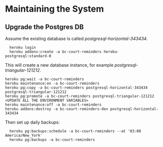 # Maintaining the System

## Upgrade the Postgres DB
Assume the existing database is called _postgresql-horizontal-343434_.
```
  heroku login
  heroku addons:create -a bc-court-reminders heroku-postgresql:standard-0
  ```
  This will create a new database instance, for example _postgresql-triangular-121212_.
  ```
  heroku pg:wait -a bc-court-reminders 
  heroku maintenance:on -a bc-court-reminders
  heroku pg:copy -a bc-court-reminders postgresql-horizontal-343434 postgresql-triangular-121212
  heroku pg:promote -a bc-court-reminders postgresql-triangular-121212
  <UPDATE ALL THE ENVIRONMENT VARIABLES>
  heroku maintenance:off -a bc-court-reminders
  heroku addons:destroy -a bc-court-reminders-dev postgresql-horizontal-343434
```
Then set up daily backups:
```
  heroku pg:backups:schedule -a bc-court-reminders --at '03:00 America/New_York'
  heroku pg:backups -a bc-court-reminders
```



